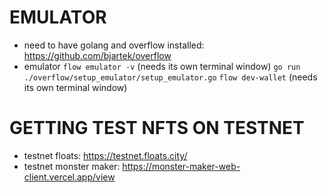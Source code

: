 # EMULATOR
- need to have golang and overflow installed: https://github.com/bjartek/overflow
- emulator
    `flow emulator -v` (needs its own terminal window)
    `go run ./overflow/setup_emulator/setup_emulator.go`
    `flow dev-wallet` (needs its own terminal window)

# GETTING TEST NFTS ON TESTNET
- testnet floats: https://testnet.floats.city/
- testnet monster maker: https://monster-maker-web-client.vercel.app/view
